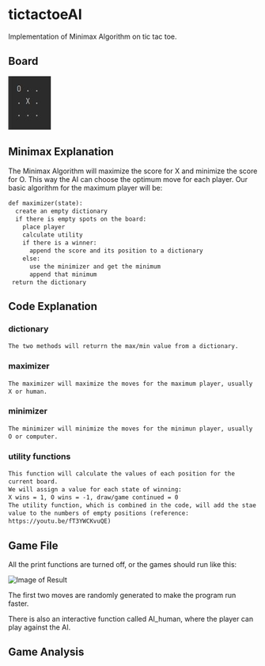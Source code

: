 # tictactoeAI
Implementation of Minimax Algorithm on tic tac toe.

## Board
![Image of Board](Board.jpg)

## Minimax Explanation

The Minimax Algorithm will maximize the score for X and minimize the score for O. This way the AI can choose the optimum move for each player.
Our basic algorithm for the maximum player will be:
```
def maximizer(state):
  create an empty dictionary
  if there is empty spots on the board:
    place player
    calculate utility
    if there is a winner:
      append the score and its position to a dictionary
    else:
      use the minimizer and get the minimum
      append that minimum
 return the dictionary
```

## Code Explanation
  ### dictionary
    The two methods will returrn the max/min value from a dictionary.
    
  ### maximizer
    The maximizer will maximize the moves for the maximum player, usually X or human.
  ### minimizer
    The minimizer will minimize the moves for the minimun player, usually O or computer.
  ### utility functions
    This function will calculate the values of each position for the current board. 
    We will assign a value for each state of winning: 
    X wins = 1, O wins = -1, draw/game continued = 0
    The utility function, which is combined in the code, will add the stae value to the numbers of empty positions (reference: https://youtu.be/fT3YWCKvuQE)

## Game File
All the print functions are turned off, or the games should run like this:

![Image of Result](TicTacToe/Run.png)


The first two moves are randomly generated to make the program run faster.

There is also an interactive function called AI_human, where the player can play against the AI.

## Game Analysis
